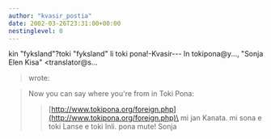 ```yaml
---
author: "kvasir_postia"
date: 2002-03-26T23:31:00+00:00
nestinglevel: 0
---
```

kin "fyksland"?toki "fyksland" li toki pona!-Kvasir---
 In tokipona@y..., "Sonja Elen Kisa" <translator@s...
> wrote:

> Now you can say where you're from in Toki Pona:
>> [http://www.tokipona.org/foreign.php](http://www.tokipona.org/foreign.php)\
>> mi jan Kanata.
> mi sona e toki Lanse e toki Inli.
>> pona mute!
>> Sonja